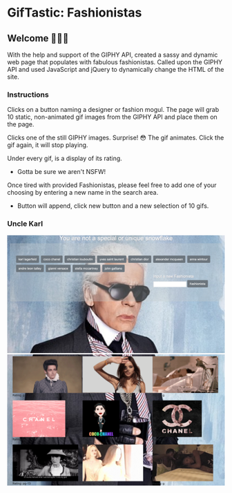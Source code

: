 # GifTastic: Fashionistas

## Welcome 👗👘👠

With the help and support of the GIPHY API, created a sassy and dynamic web page that populates with fabulous fashionistas. Called upon the GIPHY API and used JavaScript and jQuery to dynamically change the HTML of the site.

### Instructions

Clicks on a button naming a designer or fashion mogul.  The page will grab 10 static, non-animated gif images from the GIPHY API and place them on the page.

Clicks one of the still GIPHY images.  Surprise! 😳 The gif animates. Click the gif again, it will stop playing.

Under every gif, is a display of its rating.
   * Gotta be sure we aren't NSFW!

Once tired with provided Fashionistas, please feel free to add one of your choosing by entering a new name in the search area.
   *  Button will append, click new button and a new selection of 10 gifs.

### Uncle Karl

<kbd>
  <img src="assets/images/Karl.png" />
</kbd>


<kbd>
  <img src="assets/images/chanel.png" />
</kbd>
